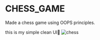 # CHESS_GAME
Made a chess game using OOPS principles.

this is my simple clean UI🤟
![chess](https://user-images.githubusercontent.com/111695617/185797590-c595fb02-78c4-4cc9-8ff8-79c623cebd7a.jpg)
